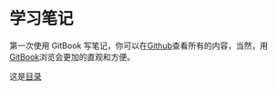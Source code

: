# 学习笔记

第一次使用 GitBook 写笔记，你可以在[Github](https://github.com/liangddyy/notes)查看所有的内容，当然，用[GitBook](https://liangddyy.gitbooks.io/notes/content/)浏览会更加的直观和方便。

这是[目录](SUMMARY.md)

